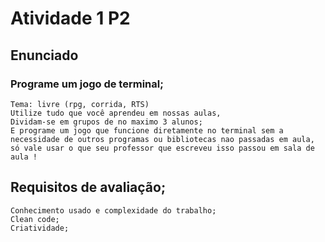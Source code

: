 # Atividade 1 P2

## Enunciado

### Programe um jogo de terminal;

    Tema: livre (rpg, corrida, RTS)
    Utilize tudo que você aprendeu em nossas aulas,
    Dividam-se em grupos de no maximo 3 alunos;
    E programe um jogo que funcione diretamente no terminal sem a necessidade de outros programas ou bibliotecas nao passadas em aula, só vale usar o que seu professor que escreveu isso passou em sala de aula !

## Requisitos de avaliação;

    Conhecimento usado e complexidade do trabalho;
    Clean code;
    Criatividade;

